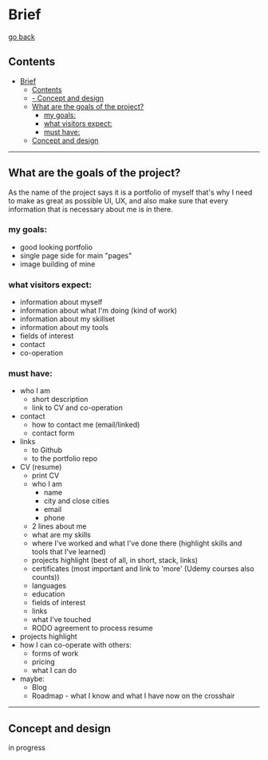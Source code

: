 # Brief
[go back](0-contents.md)

## Contents
- [Brief](#brief)
  - [Contents](#contents)
  - [- Concept and design](#--concept-and-design)
  - [What are the goals of the project?](#what-are-the-goals-of-the-project)
    - [my goals:](#my-goals)
    - [what visitors expect:](#what-visitors-expect)
    - [must have:](#must-have)
  - [Concept and design](#concept-and-design)
---
## What are the goals of the project?
As the name of the project says it is a portfolio of myself that's why I need to make as great as possible UI, UX, and also make sure that every information that is necessary about me is in there.

### my goals:
- good looking portfolio
- single page side for main "pages"
- image building of mine

### what visitors expect:
- information about myself
- information about what I'm doing (kind of work)
- information about my skillset
- information about my tools
- fields of interest
- contact
- co-operation

### must have:
- who I am
  - short description
  - link to CV and co-operation
- contact 
  - how to contact me (email/linked)
  - contact form
- links
  - to Github
  - to the portfolio repo
- CV (resume)
  - print CV
  - who I am
    - name
    - city and close cities
    - email
    - phone
  - 2 lines about me
  - what are my skills
  - where I've worked and what I've done there (highlight skills and tools that I've learned)
  - projects highlight (best of all, in short, stack, links)
  - certificates (most important and link to 'more' (Udemy courses also counts))
  - languages
  - education
  - fields of interest
  - links
  - what I've touched
  - RODO agreement to process resume
- projects highlight
- how I can co-operate with others:
  - forms of work
  - pricing
  - what I can do
- maybe:
  - Blog
  - Roadmap - what I know and what I have now on the crosshair
  
---
## Concept and design
in progress